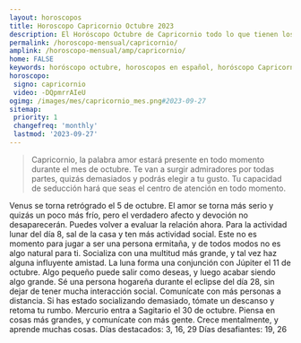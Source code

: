 ```yaml
---
layout: horoscopos
title: Horoscopo Capricornio Octubre 2023
description: El Horóscopo Octubre de Capricornio todo lo que tienen los astros preparados para este mes, amor, trabajo, familia. Todo sobre astrologia, tarot, predicciones. Horoscopo gratis en español, predicciones y astrología.
permalink: /horoscopo-mensual/capricornio/
amplink: /horoscopo-mensual/amp/capricornio/
home: FALSE
keywords: horóscopo octubre, horoscopos en español, horóscopo Capricornio octubre , horóscopo esperanza gracia, horoscop, horóscopos gratis, horoscopo Capricornio, Tarot, Astrologia, Zodíaco, Capricornio, horoscopo gratis, horoscopo del mes 
horoscopo:
 signo: capricornio
 video: -DQpmrrAIeU
ogimg: /images/mes/capricornio_mes.png#2023-09-27
sitemap:
 priority: 1
 changefreq: 'monthly'
 lastmod: '2023-09-27'
---
```



 > Capricornio, la palabra amor estará presente en todo momento durante el mes de octubre. Te van a surgir admiradores por todas partes, quizás demasiados y podrás elegir a tu gusto. Tu capacidad de seducción hará que seas el centro de atención en todo momento.



Venus se torna retrógrado el 5 de octubre. El amor se torna más serio y quizás un poco más frío, pero el verdadero afecto y devoción no desaparecerán. Puedes volver a evaluar la relación ahora. 
Para la actividad lunar del día 8, sal de la casa y ten más actividad social. Este no es momento para jugar a ser una persona ermitaña, y de todos modos no es algo natural para ti. Socializa con una multitud más grande, y tal vez haz alguna influyente amistad. 
La luna forma una conjunción con Júpiter el 11 de octubre. Algo pequeño puede salir como deseas, y luego acabar siendo algo grande. 
Sé una persona hogareña durante el eclipse del día 28, sin dejar de tener mucha interacción social. Comunícate con más personas a distancia. Si has estado socializando demasiado, tómate un descanso y retoma tu rumbo. 
Mercurio entra a Sagitario el 30 de octubre. Piensa en cosas más grandes, y comunícate con más gente. Crece mentalmente, y aprende muchas cosas. 
Días destacados: 3, 16, 29
Días desafiantes: 19, 26